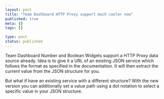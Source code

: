 ```yaml
---
layout: post
title: "Team Dashboard HTTP Proxy support much cooler now"
published: true
meta: {}
tags: []

type: post
status: published
---
```


Team Dashboard Number and Boolean Widgets support a HTTP Proxy data source already. Idea is to give it a URL of an existing JSON service which follows the format as specified in the documentation. It will then extract the current value from the JSON structure for you.

But what if have an existing service with a different structure? With the new version you can additionally set a value path using a dot notation to select a specific value in your JSON structure.


